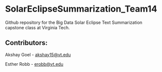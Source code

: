 # SolarEclipseSummarization_Team14
Github repository for the Big Data Solar Eclipse Text Summarization capstone class at Virginia Tech.

## Contributors:
Akshay Goel - akshay15@vt.edu

Esther Robb - erobb@vt.edu
